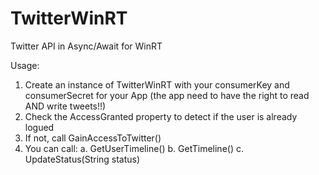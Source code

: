 TwitterWinRT
============

Twitter API in Async/Await for WinRT

Usage:
1. Create an instance of TwitterWinRT with your consumerKey and consumerSecret for your App (the app need to have the right to read AND write tweets!!)
2. Check the AccessGranted property to detect if the user is already logued
3. If not, call GainAccessToTwitter()
4. You can call:
  a. GetUserTimeline()
  b. GetTimeline()
  c. UpdateStatus(String status)

